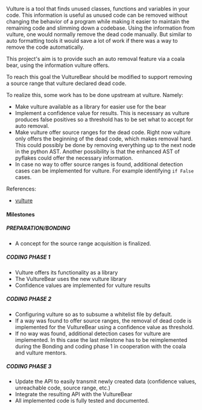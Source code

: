 Vulture is a tool that finds unused classes, functions and variables in your
code.
This information is useful as unused code can be removed without changing the
behavior of a program while making it easier to maintain the remaining code
and slimming down a codebase.
Using the information from vulture, one would normally remove the dead code
manually.
But similar to auto formatting tools it would save a lot of work if there was
a way to remove the code automatically.

This project's aim is to provide such an auto removal feature via a coala bear,
using the information vulture offers.

To reach this goal the VultureBear should be modified to support removing a
source range that vulture declared dead code.

To realize this, some work has to be done upstream at vulture. Namely:

- Make vulture available as a library for easier use for the bear
- Implement a confidence value for results. This is necessary as vulture
  produces false positives so a threshold has to be set what to accept for auto
  removal.
- Make vulture offer source ranges for the dead code. Right now vulture only
  offers the beginning of the dead code, which makes removal hard. This could
  possibly be done by removing everything up to the next node in the python AST.
  Another possibility is that the enhanced AST of pyflakes could offer the
  necessary information.
- In case no way to offer source ranges is found, additional detection cases
  can be implemented for vulture. For example identifying `if False` cases.

References:

- [vulture](https://bitbucket.org/jendrikseipp/vulture)

#### Milestones

##### PREPARATION/BONDING

- A concept for the source range acquisition is finalized.

##### CODING PHASE 1

- Vulture offers its functionality as a library
- The VultureBear uses the new vulture library
- Confidence values are implemented for vulture results

##### CODING PHASE 2

- Configuring vulture so as to subsume a whitelist file by default.
- If a way was found to offer source ranges, the removal of dead code is
  implemented for the VultureBear using a confidence value as threshold.
- If no way was found, additional detection cases for vulture are implemented.
  In this case the last milestone has to be reimplemented during the Bonding and
  coding phase 1 in cooperation with the coala and vulture mentors.

##### CODING PHASE 3

- Update the API to easily transmit newly created data (confidence values, unreachable code, source range, etc.)
- Integrate the resulting API with the VultureBear
- All implemented code is fully tested and documented.

